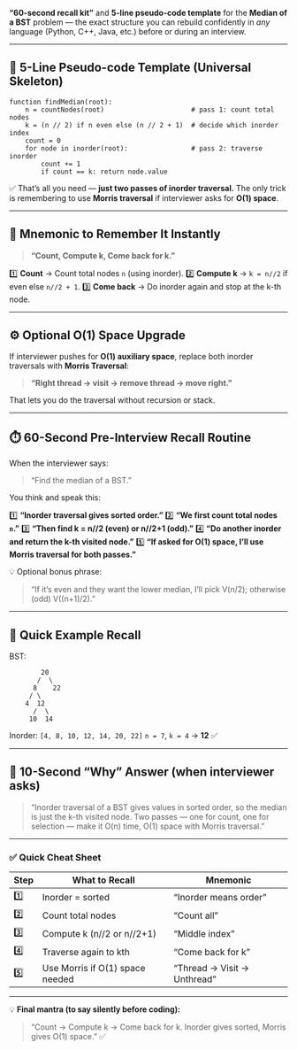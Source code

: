 **“60-second recall kit”** and **5-line pseudo-code template** for the **Median of a BST** problem — the exact structure you can rebuild confidently in *any* language (Python, C++, Java, etc.) before or during an interview.

---

## 🧠 5-Line Pseudo-code Template (Universal Skeleton)

```
function findMedian(root):
    n = countNodes(root)                      # pass 1: count total nodes
    k = (n // 2) if n even else (n // 2 + 1)  # decide which inorder index
    count = 0
    for node in inorder(root):                # pass 2: traverse inorder
        count += 1
        if count == k: return node.value
```

✅ That’s all you need — **just two passes of inorder traversal.**
The only trick is remembering to use **Morris traversal** if interviewer asks for **O(1) space**.

---

## 🧩 Mnemonic to Remember It Instantly

> **“Count, Compute k, Come back for k.”**

1️⃣ **Count** → Count total nodes `n` (using inorder).
2️⃣ **Compute k** → `k = n//2` if even else `n//2 + 1`.
3️⃣ **Come back** → Do inorder again and stop at the k-th node.

---

## ⚙️ Optional O(1) Space Upgrade

If interviewer pushes for **O(1) auxiliary space**, replace both inorder traversals with **Morris Traversal**:

> **“Right thread → visit → remove thread → move right.”**

That lets you do the traversal without recursion or stack.

---

## ⏱️ 60-Second Pre-Interview Recall Routine

When the interviewer says:

> “Find the median of a BST.”

You think and speak this:

1️⃣ **“Inorder traversal gives sorted order.”**
2️⃣ **“We first count total nodes `n`.”**
3️⃣ **“Then find k = n//2 (even) or n//2+1 (odd).”**
4️⃣ **“Do another inorder and return the k-th visited node.”**
5️⃣ **“If asked for O(1) space, I’ll use Morris traversal for both passes.”**

💡 Optional bonus phrase:

> “If it’s even and they want the lower median, I’ll pick V(n/2); otherwise (odd) V((n+1)/2).”

---

## 🧭 Quick Example Recall

BST:

```
        20
       /  \
      8    22
     / \
    4  12
      /  \
     10  14
```

Inorder: `[4, 8, 10, 12, 14, 20, 22]`
`n = 7`, `k = 4` → **12** ✅

---

## 💬 10-Second “Why” Answer (when interviewer asks)

> “Inorder traversal of a BST gives values in sorted order, so the median is just the k-th visited node.
> Two passes — one for count, one for selection — make it O(n) time, O(1) space with Morris traversal.”

---

### ✅ Quick Cheat Sheet

| Step | What to Recall                  | Mnemonic                    |
| ---- | ------------------------------- | --------------------------- |
| 1️⃣  | Inorder = sorted                | “Inorder means order”       |
| 2️⃣  | Count total nodes               | “Count all”                 |
| 3️⃣  | Compute k (n//2 or n//2+1)      | “Middle index”              |
| 4️⃣  | Traverse again to kth           | “Come back for k”           |
| 5️⃣  | Use Morris if O(1) space needed | “Thread → Visit → Unthread” |

---

💡 **Final mantra (to say silently before coding):**

> “Count → Compute k → Come back for k.
> Inorder gives sorted, Morris gives O(1) space.” ✅
